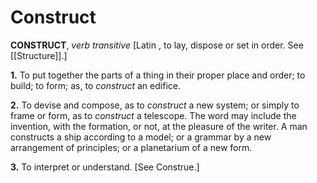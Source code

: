 # Construct

**CONSTRUCT**, _verb transitive_ \[Latin , to lay, dispose or set in order. See [[Structure]].\]

**1.** To put together the parts of a thing in their proper place and order; to build; to form; as, to _construct_ an edifice.

**2.** To devise and compose, as to _construct_ a new system; or simply to frame or form, as to _construct_ a telescope. The word may include the invention, with the formation, or not, at the pleasure of the writer. A man constructs a ship according to a model; or a grammar by a new arrangement of principles; or a planetarium of a new form.

**3.** To interpret or understand. \[See Construe.\]
